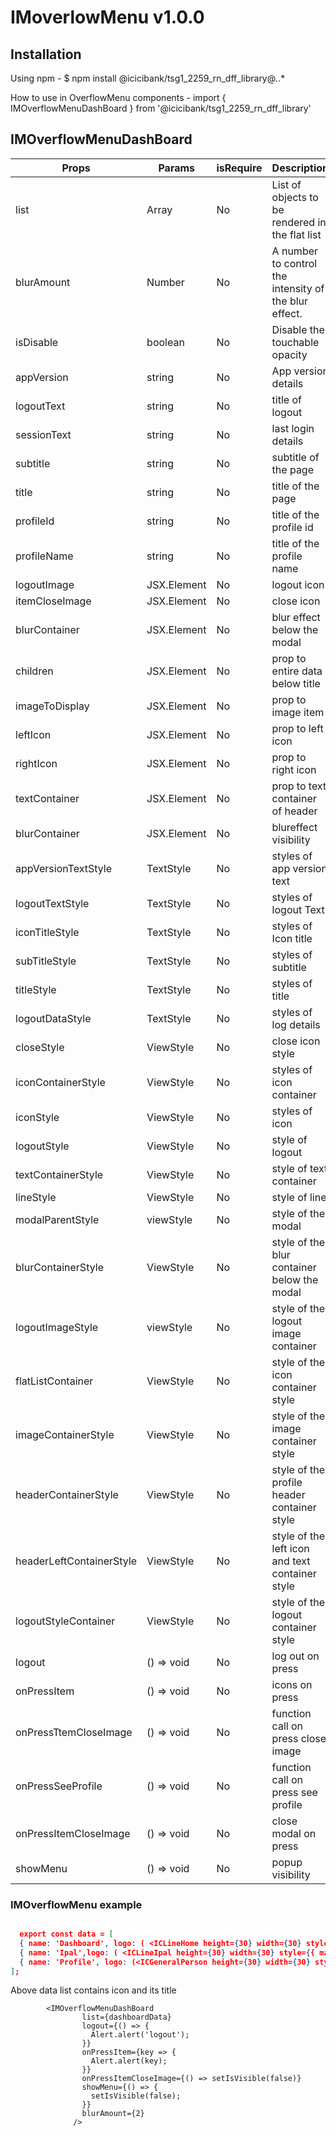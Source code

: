 # IMoverlowMenu v1.0.0

## Installation

Using npm -
$ npm install @icicibank/tsg1_2259_rn_dff_library@*.*.*

How to use in OverflowMenu components -
import { IMOverflowMenuDashBoard } from '@icicibank/tsg1_2259_rn_dff_library'

## IMOverflowMenuDashBoard

| Props                   | Params      | isRequire | Description                                     |
| ---------------------   | ----------- | --------- | ----------------------------------------------- |
| list                    | Array       | No        | List of objects to be rendered in the flat list |
| blurAmount              | Number      | No        | A number to control the intensity of the blur effect.|
| isDisable               | boolean     | No        | Disable the touchable opacity                   |
| appVersion              | string      | No        | App version details                             |
| logoutText              | string      | No        | title of logout                                 |
| sessionText             | string      | No        | last login details                              |
| subtitle                | string      | No        | subtitle of the page                            |
| title                   | string      | No        | title of the page                               |
| profileId               | string      | No        | title of the profile id                         |
| profileName             | string      | No        | title of the profile name                       |
| logoutImage             | JSX.Element | No        | logout icon                                     |
| itemCloseImage          | JSX.Element | No        | close icon                                      |
| blurContainer           | JSX.Element | No        | blur effect below the modal                     |
| children                | JSX.Element | No        | prop to entire data below title                 |
| imageToDisplay          | JSX.Element | No        | prop to image item                              |
| leftIcon                | JSX.Element | No        | prop to left icon                               |
| rightIcon               | JSX.Element | No        | prop to right icon                              |
| textContainer           | JSX.Element | No        | prop to text container of header                |
| blurContainer           | JSX.Element | No        | blureffect visibility                           |
| appVersionTextStyle     | TextStyle   | No        | styles of app version text                      |
| logoutTextStyle         | TextStyle   | No        | styles of logout Text                           |
| iconTitleStyle          | TextStyle   | No        | styles of Icon title                            |
| subTitleStyle           | TextStyle   | No        | styles of subtitle                              |
| titleStyle              | TextStyle   | No        | styles of title                                 |
| logoutDataStyle         | TextStyle   | No        | styles of log details                           |
| closeStyle              | ViewStyle   | No        | close icon style                                |
| iconContainerStyle      | ViewStyle   | No        | styles of icon container                        |
| iconStyle               | ViewStyle   | No        | styles of icon                                  |
| logoutStyle             | ViewStyle   | No        | style of logout                                 |
| textContainerStyle      | ViewStyle   | No        | style of text container                         |
| lineStyle               | ViewStyle   | No        | style of line                                   |
| modalParentStyle        | viewStyle   | No        | style of the modal                              |
| blurContainerStyle      | ViewStyle   | No        | style of the blur container below the modal     |
| logoutImageStyle        | viewStyle   | No        | style of the logout image container             |
| flatListContainer       | ViewStyle   | No        | style of the icon container style               |
| imageContainerStyle     | ViewStyle   | No        | style of the image container style              |
| headerContainerStyle    | ViewStyle   | No        | style of the profile header container style     |
| headerLeftContainerStyle| ViewStyle   | No        | style of the left icon and text container style |
| logoutStyleContainer    | ViewStyle   | No        | style of the logout container style             |
| logout                  | () => void  | No        | log out on press                                |
| onPressItem             | () => void  | No        | icons on press                                  |
| onPressTtemCloseImage   | () => void  | No        | function call on press close image              |
| onPressSeeProfile       | () => void  | No        | function call on press see profile              |
| onPressItemCloseImage   | () => void  | No        | close modal on press                            |
| showMenu                | () => void  | No        | popup visibility                                |

### IMOverflowMenu example

```JSON

  export const data = [
  { name: 'Dashboard', logo: ( <ICLineHome height={30} width={30} style={{ marginRight: 10 }} /> ), },
  { name: 'Ipal',logo: ( <ICLineIpal height={30} width={30} style={{ marginRight: 10 }} />),},
  { name: 'Profile', logo: (<ICGeneralPerson height={30} width={30} style={{ marginRight: 10 }} />),},
];

```

Above data list contains icon and its title

```JSX
        <IMOverflowMenuDashBoard
                list={dashboardData}
                logout={() => {
                  Alert.alert('logout');
                }}
                onPressItem={key => {
                  Alert.alert(key);
                }}
                onPressItemCloseImage={() => setIsVisible(false)}
                showMenu={() => {
                  setIsVisible(false);
                }}
                blurAmount={2}
              />
```
